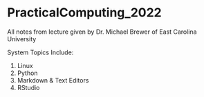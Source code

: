# PracticalComputing_2022

All notes from lecture given by Dr. Michael Brewer of East Carolina University

System Topics Include:
1)  Linux
2) Python
3)  Markdown & Text Editors
4) RStudio
